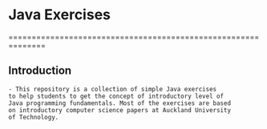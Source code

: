 # Java Exercises
==============================================================

## Introduction
	- This repository is a collection of simple Java exercises
	to help students to get the concept of introductory level of
	Java programming fundamentals. Most of the exercises are based
	on introductory computer science papers at Auckland University
	of Technology.